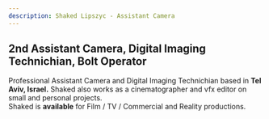 ```yaml
---
description: Shaked Lipszyc - Assistant Camera
---
```



## 2nd Assistant Camera, Digital Imaging Technichian, Bolt Operator
<div class="bg-gradient2  min-w-full py-2  text-lg rounded">Professional Assistant Camera and Digital Imaging Technichian based in <b>Tel Aviv, Israel.</b> Shaked also works as a cinematographer and vfx editor on small and personal projects.</div>


<div class="bg-gradient  min-w-full py-2  text-lg rounded">Shaked is <b>available</b> for  Film / TV / Commercial and Reality productions.
</div>
